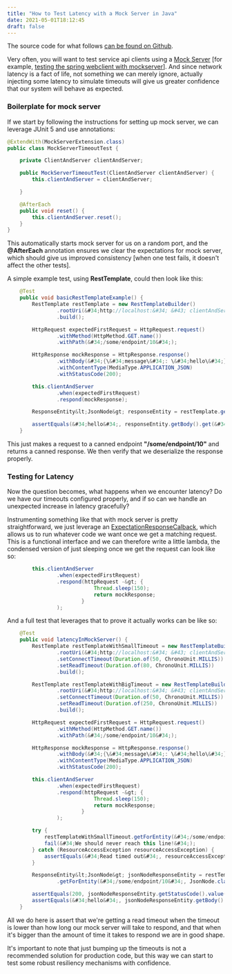 ```yaml
---
title: "How to Test Latency with a Mock Server in Java"
date: 2021-05-01T18:12:45
draft: false
---
```


The source code for what follows [can be found on Github](https://github.com/nfisher23/java-failure-and-resilience).

Very often, you will want to test service api clients using a [Mock Server](https://www.mock-server.com/) \[for example, [testing the spring webclient with mockserver](https://nickolasfisher.com/blog/How-to-use-Mock-Server-to-End-to-End-Test-Any-WebClient-Calls-in-Spring-Boot-Webflux)\]. And since network latency is a fact of life, not something we can merely ignore, actually injecting some latency to simulate timeouts will give us greater confidence that our system will behave as expected.

### Boilerplate for mock server

If we start by following the instructions for setting up mock server, we can leverage JUnit 5 and use annotations:

```java
@ExtendWith(MockServerExtension.class)
public class MockServerTimeoutTest {

    private ClientAndServer clientAndServer;

    public MockServerTimeoutTest(ClientAndServer clientAndServer) {
        this.clientAndServer = clientAndServer;

    }

    @AfterEach
    public void reset() {
        this.clientAndServer.reset();
    }
}

```

This automatically starts mock server for us on a random port, and the **@AfterEach** annotation ensures we clear the expectations for mock server, which should give us improved consistency \[when one test fails, it doesn&#39;t affect the other tests\].

A simple example test, using **RestTemplate**, could then look like this:

```java
    @Test
    public void basicRestTemplateExample() {
        RestTemplate restTemplate = new RestTemplateBuilder()
                .rootUri(&#34;http://localhost:&#34; &#43; clientAndServer.getPort())
                .build();

        HttpRequest expectedFirstRequest = HttpRequest.request()
                .withMethod(HttpMethod.GET.name())
                .withPath(&#34;/some/endpoint/10&#34;);

        HttpResponse mockResponse = HttpResponse.response()
                .withBody(&#34;{\&#34;message\&#34;: \&#34;hello\&#34;}&#34;)
                .withContentType(MediaType.APPLICATION_JSON)
                .withStatusCode(200);

        this.clientAndServer
                .when(expectedFirstRequest)
                .respond(mockResponse);

        ResponseEntity&lt;JsonNode&gt; responseEntity = restTemplate.getForEntity(&#34;/some/endpoint/10&#34;, JsonNode.class);

        assertEquals(&#34;hello&#34;, responseEntity.getBody().get(&#34;message&#34;).asText());
    }

```

This just makes a request to a canned endpoint **&#34;/some/endpoint/10&#34;** and returns a canned response. We then verify that we deserialize the response properly.

### Testing for Latency

Now the question becomes, what happens when we encounter latency? Do we have our timeouts configured properly, and if so can we handle an unexpected increase in latency gracefully?

Instrumenting something like that with mock server is pretty straightforward, we just leverage an [ExpectationResponseCalback](https://javadoc.io/static/org.mock-server/mockserver-core/5.6.1/org/mockserver/mock/action/ExpectationResponseCallback.html), which allows us to run whatever code we want once we get a matching request. This is a functional interface and we can therefore write a little lambda, the condensed version of just sleeping once we get the request can look like so:

```java
        this.clientAndServer
                .when(expectedFirstRequest)
                .respond(httpRequest -&gt; {
                            Thread.sleep(150);
                            return mockResponse;
                        }
                );

```

And a full test that leverages that to prove it actually works can be like so:

```java
    @Test
    public void latencyInMockServer() {
        RestTemplate restTemplateWithSmallTimeout = new RestTemplateBuilder()
                .rootUri(&#34;http://localhost:&#34; &#43; clientAndServer.getPort())
                .setConnectTimeout(Duration.of(50, ChronoUnit.MILLIS))
                .setReadTimeout(Duration.of(80, ChronoUnit.MILLIS))
                .build();

        RestTemplate restTemplateWithBigTimeout = new RestTemplateBuilder()
                .rootUri(&#34;http://localhost:&#34; &#43; clientAndServer.getPort())
                .setConnectTimeout(Duration.of(50, ChronoUnit.MILLIS))
                .setReadTimeout(Duration.of(250, ChronoUnit.MILLIS))
                .build();

        HttpRequest expectedFirstRequest = HttpRequest.request()
                .withMethod(HttpMethod.GET.name())
                .withPath(&#34;/some/endpoint/10&#34;);

        HttpResponse mockResponse = HttpResponse.response()
                .withBody(&#34;{\&#34;message\&#34;: \&#34;hello\&#34;}&#34;)
                .withContentType(MediaType.APPLICATION_JSON)
                .withStatusCode(200);

        this.clientAndServer
                .when(expectedFirstRequest)
                .respond(httpRequest -&gt; {
                            Thread.sleep(150);
                            return mockResponse;
                        }
                );

        try {
            restTemplateWithSmallTimeout.getForEntity(&#34;/some/endpoint/10&#34;, JsonNode.class);
            fail(&#34;We should never reach this line!&#34;);
        } catch (ResourceAccessException resourceAccessException) {
            assertEquals(&#34;Read timed out&#34;, resourceAccessException.getCause().getMessage());
        }

        ResponseEntity&lt;JsonNode&gt; jsonNodeResponseEntity = restTemplateWithBigTimeout
                .getForEntity(&#34;/some/endpoint/10&#34;, JsonNode.class);

        assertEquals(200, jsonNodeResponseEntity.getStatusCode().value());
        assertEquals(&#34;hello&#34;, jsonNodeResponseEntity.getBody().get(&#34;message&#34;).asText());
    }

```

All we do here is assert that we&#39;re getting a read timeout when the timeout is lower than how long our mock server will take to respond, and that when it&#39;s bigger than the amount of time it takes to respond we are in good shape.

It&#39;s important to note that just bumping up the timeouts is not a recommended solution for production code, but this way we can start to test some robust resiliency mechanisms with confidence.
